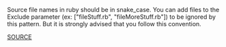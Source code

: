 Source file names in ruby should be in snake_case. You can add files to the Exclude parameter (ex: [\"fileStuff.rb\", \"fileMoreStuff.rb\"]) to be ignored by this pattern. But it is strongly advised that you follow this convention.

[SOURCE](http://www.rubydoc.info/gems/rubocop/RuboCop/Cop/Style/FileName)